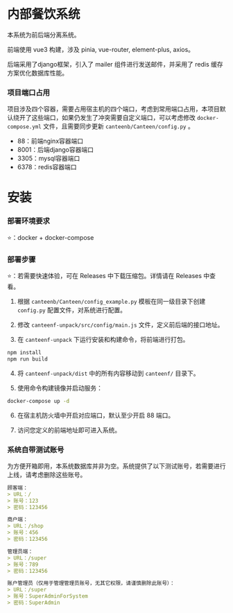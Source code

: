 # 内部餐饮系统

本系统为前后端分离系统。

前端使用 vue3 构建，涉及 pinia, vue-router, element-plus, axios。

后端采用了django框架，引入了 mailer 组件进行发送邮件，并采用了 redis 缓存方案优化数据库性能。

### 项目端口占用

项目涉及四个容器，需要占用宿主机的四个端口，考虑到常用端口占用，本项目默认绕开了这些端口，如果仍发生了冲突需要自定义端口，可以考虑修改 `docker-compose.yml` 文件，且需要同步更新 `canteenb/Canteen/config.py` 。

- 88：前端nginx容器端口
- 8001：后端django容器端口
- 3305：mysql容器端口
- 6378：redis容器端口

# 安装

### 部署环境要求

⭐：docker + docker-compose

### 部署步骤

⭐：若需要快速体验，可在 Releases 中下载压缩包。详情请在 Releases 中查看。

1. 根据 `canteenb/Canteen/config_example.py` 模板在同一级目录下创建 `config.py` 配置文件，对系统进行配置。

2. 修改 `canteenf-unpack/src/config/main.js` 文件，定义前后端的接口地址。

3. 在 `canteenf-unpack` 下运行安装和构建命令，将前端进行打包。

```bash
npm install
npm run build
```

4. 将 `canteenf-unpack/dist` 中的所有内容移动到 `canteenf/` 目录下。

5. 使用命令构建镜像并启动服务：

```bash
docker-compose up -d
```

6. 在宿主机防火墙中开启对应端口，默认至少开启 88 端口。

7. 访问您定义的前端地址即可进入系统。

### 系统自带测试账号

为方便开箱即用，本系统数据库并非为空。系统提供了以下测试账号，若需要进行上线，请考虑删除这些账号。

```markdown
顾客端：
> URL：/
> 账号：123
> 密码：123456

商户端：
> URL：/shop
> 账号：456
> 密码：123456

管理员端：
> URL：/super
> 账号：789
> 密码：123456

账户管理员（仅用于管理管理员账号，无其它权限，请谨慎删除此账号）：
> URL：/super
> 账号：SuperAdminForSystem
> 密码：SuperAdmin
```